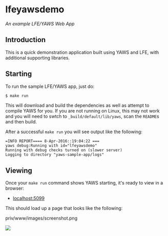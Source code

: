 # lfeyawsdemo

*An example LFE/YAWS Web App*

## Introduction

This is a quick demonstration application built using YAWS and LFE, with
additional supporting libraries.

## Starting

To run the sample LFE/YAWS app, just do:

```bash
$ make run
```

This will download and build the dependencies as well as attempt to compile
YAWS for you. If you are not running on Linux, this may not work and you will
need to swtch to ``_build/default/lib/yaws``, scan the ``README``s and then
build.

After a successful ``make run`` you will see output like the following:

```
=INFO REPORT==== 8-Apr-2016::19:04:22 ===
yaws debug:Running with id="lfeyawsdemo"
Running with debug checks turned on (slower server)
Logging to directory "yaws-sample-app/logs"
```

## Viewing

Once your ``make run`` command shows YAWS starting, it's ready to view in a
browser:

* [localhost:5099](http://localhost:5099/)

This should load up a page that looks like the following:

priv/www/images/screenshot.png

[![][screen]][screen-large]

[screen]: priv/www/images/screenshot-thumb.png
[screen-large]: https://raw.githubusercontent.com/lfex/yaws-sample-app/master/priv/www/images/screenshot.png
